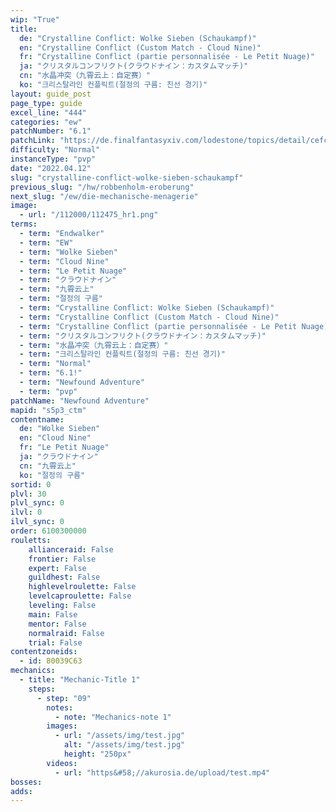 ```yaml
---
wip: "True"
title:
  de: "Crystalline Conflict: Wolke Sieben (Schaukampf)"
  en: "Crystalline Conflict (Custom Match - Cloud Nine)"
  fr: "Crystalline Conflict (partie personnalisée - Le Petit Nuage)"
  ja: "クリスタルコンフリクト(クラウドナイン：カスタムマッチ)"
  cn: "水晶冲突（九霄云上：自定赛）"
  ko: "크리스탈라인 컨플릭트(절정의 구름: 친선 경기)"
layout: guide_post
page_type: guide
excel_line: "444"
categories: "ew"
patchNumber: "6.1"
patchLink: "https://de.finalfantasyxiv.com/lodestone/topics/detail/cefc99d95d50a6f3bf18286830630dc33bf5242b"
difficulty: "Normal"
instanceType: "pvp"
date: "2022.04.12"
slug: "crystalline-conflict-wolke-sieben-schaukampf"
previous_slug: "/hw/robbenholm-eroberung"
next_slug: "/ew/die-mechanische-menagerie"
image:
  - url: "/112000/112475_hr1.png"
terms:
  - term: "Endwalker"
  - term: "EW"
  - term: "Wolke Sieben"
  - term: "Cloud Nine"
  - term: "Le Petit Nuage"
  - term: "クラウドナイン"
  - term: "九霄云上"
  - term: "절정의 구름"
  - term: "Crystalline Conflict: Wolke Sieben (Schaukampf)"
  - term: "Crystalline Conflict (Custom Match - Cloud Nine)"
  - term: "Crystalline Conflict (partie personnalisée - Le Petit Nuage)"
  - term: "クリスタルコンフリクト(クラウドナイン：カスタムマッチ)"
  - term: "水晶冲突（九霄云上：自定赛）"
  - term: "크리스탈라인 컨플릭트(절정의 구름: 친선 경기)"
  - term: "Normal"
  - term: "6.1!"
  - term: "Newfound Adventure"
  - term: "pvp"
patchName: "Newfound Adventure"
mapid: "s5p3_ctm"
contentname:
  de: "Wolke Sieben"
  en: "Cloud Nine"
  fr: "Le Petit Nuage"
  ja: "クラウドナイン"
  cn: "九霄云上"
  ko: "절정의 구름"
sortid: 0
plvl: 30
plvl_sync: 0
ilvl: 0
ilvl_sync: 0
order: 6100300000
rouletts:
    allianceraid: False
    frontier: False
    expert: False
    guildhest: False
    highlevelroulette: False
    levelcaproulette: False
    leveling: False
    main: False
    mentor: False
    normalraid: False
    trial: False
contentzoneids:
  - id: 80039C63
mechanics:
  - title: "Mechanic-Title 1"
    steps:
      - step: "09"
        notes:
          - note: "Mechanics-note 1"
        images:
          - url: "/assets/img/test.jpg"
            alt: "/assets/img/test.jpg"
            height: "250px"
        videos:
          - url: "https&#58;//akurosia.de/upload/test.mp4"
bosses:
adds:
---
```

